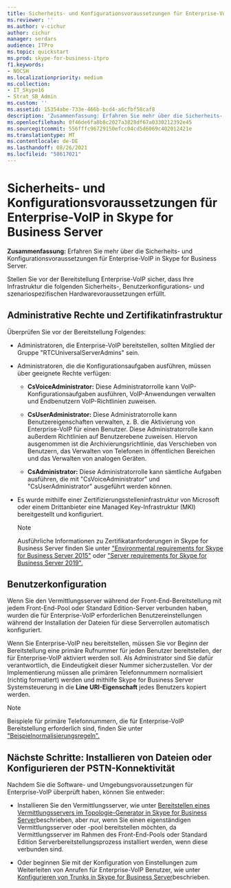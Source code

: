 ```yaml
---
title: Sicherheits- und Konfigurationsvoraussetzungen für Enterprise-VoIP in Skype for Business Server
ms.reviewer: ''
ms.author: v-cichur
author: cichur
manager: serdars
audience: ITPro
ms.topic: quickstart
ms.prod: skype-for-business-itpro
f1.keywords:
- NOCSH
ms.localizationpriority: medium
ms.collection:
- IT_Skype16
- Strat_SB_Admin
ms.custom: ''
ms.assetid: 15354abe-733e-466b-bcd4-a6cfbf58caf8
description: 'Zusammenfassung: Erfahren Sie mehr über die Sicherheits- und Konfigurationsvoraussetzungen für Enterprise-VoIP in Skype for Business Server.'
ms.openlocfilehash: 0f46de6fa8b8c2027a3828df67a0330212392e45
ms.sourcegitcommit: 556fffc96729150efcc04cd5d6069c402012421e
ms.translationtype: MT
ms.contentlocale: de-DE
ms.lasthandoff: 08/26/2021
ms.locfileid: "58617021"
---
```

# <a name="security-and-configuration-prerequisites-for-enterprise-voice-in-skype-for-business-server"></a>Sicherheits- und Konfigurationsvoraussetzungen für Enterprise-VoIP in Skype for Business Server
 
**Zusammenfassung:** Erfahren Sie mehr über die Sicherheits- und Konfigurationsvoraussetzungen für Enterprise-VoIP in Skype for Business Server.
  
Stellen Sie vor der Bereitstellung Enterprise-VoIP sicher, dass Ihre Infrastruktur die folgenden Sicherheits-, Benutzerkonfigurations- und szenariospezifischen Hardwarevoraussetzungen erfüllt. 
  
## <a name="administrative-rights-and-certificate-infrastructure"></a>Administrative Rechte und Zertifikatinfrastruktur

Überprüfen Sie vor der Bereitstellung Folgendes:
  
- Administratoren, die Enterprise-VoIP bereitstellen, sollten Mitglied der Gruppe "RTCUniversalServerAdmins" sein.
    
- Administratoren, die die Konfigurationsaufgaben ausführen, müssen über geeignete Rechte verfügen:
    
  - **CsVoiceAdministrator:** Diese Administratorrolle kann VoIP-Konfigurationsaufgaben ausführen, VoIP-Anwendungen verwalten und Endbenutzern VoIP-Richtlinien zuweisen.
    
  - **CsUserAdministrator:** Diese Administratorrolle kann Benutzereigenschaften verwalten, z. B. die Aktivierung von Enterprise-VoIP für einen Benutzer. Diese Administratorrolle kann außerdem Richtlinien auf Benutzerebene zuweisen. Hiervon ausgenommen ist die Archivierungsrichtlinie, das Verschieben von Benutzern, das Verwalten von Telefonen in öffentlichen Bereichen und das Verwalten von analogen Geräten.
    
  - **CsAdministrator:** Diese Administratorrolle kann sämtliche Aufgaben ausführen, die mit "CsVoiceAdministrator" und "CsUserAdministrator" ausgeführt werden können.
    
- Es wurde mithilfe einer Zertifizierungsstelleninfrastruktur von Microsoft oder einem Drittanbieter eine Managed Key-Infrastruktur (MKI) bereitgestellt und konfiguriert.
    
    > [!NOTE]
    > Ausführliche Informationen zu Zertifikatanforderungen in Skype for Business Server finden Sie unter ["Environmental requirements for Skype for Business Server 2015"](../../plan-your-deployment/requirements-for-your-environment/environmental-requirements.md) oder ["Server requirements for Skype for Business Server 2019".](../../../SfBServer2019/plan/system-requirements.md) 
  
## <a name="user-configuration"></a>Benutzerkonfiguration

Wenn Sie den Vermittlungsserver während der Front-End-Bereitstellung mit jedem Front-End-Pool oder Standard Edition-Server verbunden haben, wurden die für Enterprise-VoIP erforderlichen Benutzereinstellungen während der Installation der Dateien für diese Serverrollen automatisch konfiguriert.
  
Wenn Sie Enterprise-VoIP neu bereitstellen, müssen Sie vor Beginn der Bereitstellung eine primäre Rufnummer für jeden Benutzer bereitstellen, der für Enterprise-VoIP aktiviert werden soll. Als Administrator sind Sie dafür verantwortlich, die Eindeutigkeit dieser Nummer sicherzustellen. Vor der Implementierung müssen alle primären Telefonnummern normalisiert (richtig formatiert) werden und mithilfe Skype for Business Server Systemsteuerung in die **Line URI-Eigenschaft** jedes Benutzers kopiert werden.
  
> [!NOTE]
> Beispiele für primäre Telefonnummern, die für Enterprise-VoIP Bereitstellung erforderlich sind, finden Sie unter ["Beispielnormalisierungsregeln".](../../plan-your-deployment/enterprise-voice-solution/outbound-voice-routing.md#BKMK_SampleNormalizationRules) 
  
## <a name="next-steps-install-files-or-configure-pstn-connectivity"></a>Nächste Schritte: Installieren von Dateien oder Konfigurieren der PSTN-Konnektivität

Nachdem Sie die Software- und Umgebungsvoraussetzungen für Enterprise-VoIP überprüft haben, können Sie entweder:
  
- Installieren Sie den Vermittlungsserver, wie unter [Bereitstellen eines Vermittlungsservers im Topologie-Generator in Skype for Business Server](deploy-a-mediation-server.md)beschrieben, aber nur, wenn Sie einen eigenständigen Vermittlungsserver oder -pool bereitstellen möchten, da Vermittlungsserver im Rahmen des Front-End-Pools oder Standard Edition Serverbereitstellungsprozess installiert werden, wenn diese verbunden sind.
    
- Oder beginnen Sie mit der Konfiguration von Einstellungen zum Weiterleiten von Anrufen für Enterprise-VoIP Benutzer, wie unter [Konfigurieren von Trunks in Skype for Business Server](configure-trunks.md)beschrieben.
    

